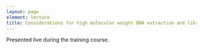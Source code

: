 ```yaml
---
layout: page
element: lecture
title: Considerations for high molecular weight DNA extraction and library preparation
---
```


Presented live during the training course.